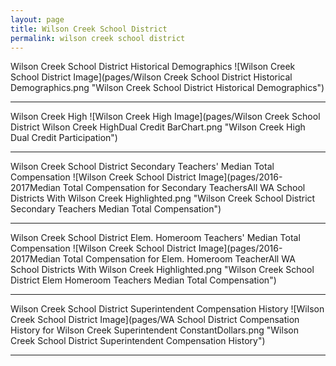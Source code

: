 ```yaml
---
layout: page
title: Wilson Creek School District
permalink: wilson creek school district
---
```



Wilson Creek School District Historical Demographics
![Wilson Creek School District Image](pages/Wilson Creek School District Historical Demographics.png "Wilson Creek School District Historical Demographics")

___

Wilson Creek High
![Wilson Creek High Image](pages/Wilson Creek School District Wilson Creek HighDual Credit BarChart.png "Wilson Creek High Dual Credit Participation")

___

Wilson Creek School District Secondary Teachers' Median Total Compensation
![Wilson Creek School District Image](pages/2016-2017Median Total Compensation for Secondary TeachersAll WA School Districts With Wilson Creek Highlighted.png "Wilson Creek School District Secondary Teachers Median Total Compensation")

___

Wilson Creek School District Elem. Homeroom Teachers' Median Total Compensation
![Wilson Creek School District Image](pages/2016-2017Median Total Compensation for Elem. Homeroom TeacherAll WA School Districts With Wilson Creek Highlighted.png "Wilson Creek School District Elem Homeroom Teachers Median Total Compensation")

___

Wilson Creek School District Superintendent Compensation History
![Wilson Creek School District Image](pages/WA School District Compensation History for Wilson Creek Superintendent ConstantDollars.png "Wilson Creek School District Superintendent Compensation History")

___

